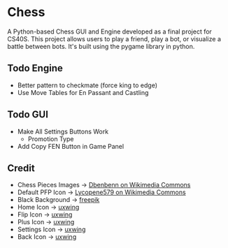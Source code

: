 # Chess
A Python-based Chess GUI and Engine developed as a final project for CS40S. This project allows users to play a friend, play a bot, or visualize a battle between bots. It's built using the pygame library in python.

## Todo Engine
- Better pattern to checkmate (force king to edge)
- Use Move Tables for En Passant and Castling

## Todo GUI
- Make All Settings Buttons Work
    - Promotion Type
- Add Copy FEN Button in Game Panel

## Credit
- Chess Pieces Images -> [Dbenbenn on Wikimedia Commons](https://commons.wikimedia.org/wiki/User:Dbenbenn)
- Default PFP Icon -> [Lycopene579 on Wikimedia Commons](https://commons.wikimedia.org/wiki/File:Default_pfp.jpg)
- Black Background -> [freepik](https://www.freepik.com/free-photo/grunge-black-concrete-textured-background_17118014.htm)
- Home Icon -> [uxwing](https://uxwing.com/home-icon/)
- Flip Icon -> [uxwing](https://uxwing.com/convert-icon/)
- Plus Icon -> [uxwing](https://uxwing.com/plus-icon/)
- Settings Icon -> [uxwing](https://uxwing.com/setting-icon/)
- Back Icon -> [uxwing](https://uxwing.com/reply-arrow-icon/)
